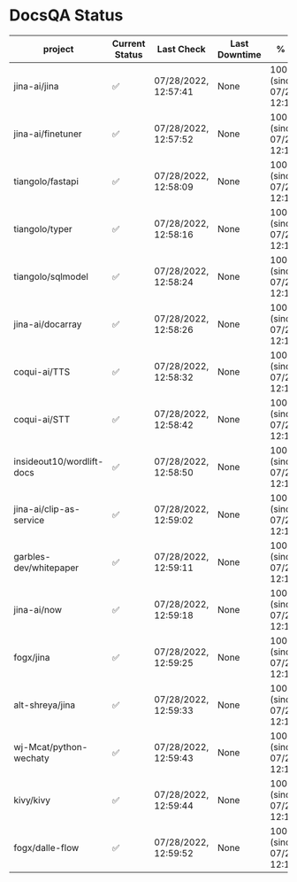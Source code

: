 # DocsQA Status

|         project         |Current Status|     Last Check     |Last Downtime|              % Uptime              |
|-------------------------|--------------|--------------------|-------------|------------------------------------|
|jina-ai/jina             |✅            |07/28/2022, 12:57:41|None         |100.000 (since 07/27/2022, 12:11:57)|
|jina-ai/finetuner        |✅            |07/28/2022, 12:57:52|None         |100.000 (since 07/27/2022, 12:11:57)|
|tiangolo/fastapi         |✅            |07/28/2022, 12:58:09|None         |100.000 (since 07/27/2022, 12:11:57)|
|tiangolo/typer           |✅            |07/28/2022, 12:58:16|None         |100.000 (since 07/27/2022, 12:11:57)|
|tiangolo/sqlmodel        |✅            |07/28/2022, 12:58:24|None         |100.000 (since 07/27/2022, 12:11:57)|
|jina-ai/docarray         |✅            |07/28/2022, 12:58:26|None         |100.000 (since 07/27/2022, 12:11:57)|
|coqui-ai/TTS             |✅            |07/28/2022, 12:58:32|None         |100.000 (since 07/27/2022, 12:11:57)|
|coqui-ai/STT             |✅            |07/28/2022, 12:58:42|None         |100.000 (since 07/27/2022, 12:11:57)|
|insideout10/wordlift-docs|✅            |07/28/2022, 12:58:50|None         |100.000 (since 07/27/2022, 12:11:57)|
|jina-ai/clip-as-service  |✅            |07/28/2022, 12:59:02|None         |100.000 (since 07/27/2022, 12:11:57)|
|garbles-dev/whitepaper   |✅            |07/28/2022, 12:59:11|None         |100.000 (since 07/27/2022, 12:11:57)|
|jina-ai/now              |✅            |07/28/2022, 12:59:18|None         |100.000 (since 07/27/2022, 12:11:57)|
|fogx/jina                |✅            |07/28/2022, 12:59:25|None         |100.000 (since 07/27/2022, 12:11:57)|
|alt-shreya/jina          |✅            |07/28/2022, 12:59:33|None         |100.000 (since 07/27/2022, 12:11:57)|
|wj-Mcat/python-wechaty   |✅            |07/28/2022, 12:59:43|None         |100.000 (since 07/27/2022, 12:11:57)|
|kivy/kivy                |✅            |07/28/2022, 12:59:44|None         |100.000 (since 07/27/2022, 12:11:57)|
|fogx/dalle-flow          |✅            |07/28/2022, 12:59:52|None         |100.000 (since 07/27/2022, 12:11:57)|
